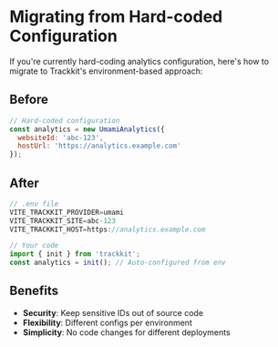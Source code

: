 # Migrating from Hard-coded Configuration

If you're currently hard-coding analytics configuration, here's how to migrate to Trackkit's environment-based approach:

## Before

```javascript
// Hard-coded configuration
const analytics = new UmamiAnalytics({
  websiteId: 'abc-123',
  hostUrl: 'https://analytics.example.com'
});
```

## After

```javascript
// .env file
VITE_TRACKKIT_PROVIDER=umami
VITE_TRACKKIT_SITE=abc-123
VITE_TRACKKIT_HOST=https://analytics.example.com

// Your code
import { init } from 'trackkit';
const analytics = init(); // Auto-configured from env
```

## Benefits

- **Security**: Keep sensitive IDs out of source code
- **Flexibility**: Different configs per environment
- **Simplicity**: No code changes for different deployments
